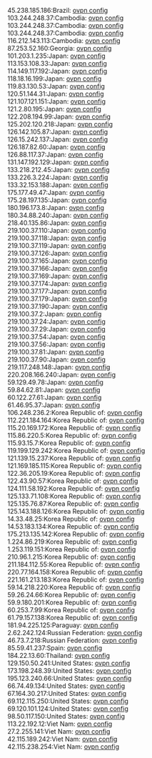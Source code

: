 45.238.185.186:Brazil: [ovpn config](vpn/45_238_185_186.ovpn)  
103.244.248.37:Cambodia: [ovpn config](vpn/103_244_248_37.ovpn)  
103.244.248.37:Cambodia: [ovpn config](vpn/103_244_248_37.ovpn)  
103.244.248.37:Cambodia: [ovpn config](vpn/103_244_248_37.ovpn)  
116.212.143.113:Cambodia: [ovpn config](vpn/116_212_143_113.ovpn)  
87.253.52.160:Georgia: [ovpn config](vpn/87_253_52_160.ovpn)  
101.203.1.235:Japan: [ovpn config](vpn/101_203_1_235.ovpn)  
113.153.108.33:Japan: [ovpn config](vpn/113_153_108_33.ovpn)  
114.149.117.192:Japan: [ovpn config](vpn/114_149_117_192.ovpn)  
118.18.16.199:Japan: [ovpn config](vpn/118_18_16_199.ovpn)  
119.83.130.53:Japan: [ovpn config](vpn/119_83_130_53.ovpn)  
120.51.144.31:Japan: [ovpn config](vpn/120_51_144_31.ovpn)  
121.107.121.151:Japan: [ovpn config](vpn/121_107_121_151.ovpn)  
121.2.80.195:Japan: [ovpn config](vpn/121_2_80_195.ovpn)  
122.208.194.99:Japan: [ovpn config](vpn/122_208_194_99.ovpn)  
125.202.120.218:Japan: [ovpn config](vpn/125_202_120_218.ovpn)  
126.142.105.87:Japan: [ovpn config](vpn/126_142_105_87.ovpn)  
126.15.242.137:Japan: [ovpn config](vpn/126_15_242_137.ovpn)  
126.187.82.60:Japan: [ovpn config](vpn/126_187_82_60.ovpn)  
126.88.117.37:Japan: [ovpn config](vpn/126_88_117_37.ovpn)  
131.147.192.129:Japan: [ovpn config](vpn/131_147_192_129.ovpn)  
133.218.212.45:Japan: [ovpn config](vpn/133_218_212_45.ovpn)  
133.226.3.224:Japan: [ovpn config](vpn/133_226_3_224.ovpn)  
133.32.153.188:Japan: [ovpn config](vpn/133_32_153_188.ovpn)  
175.177.49.47:Japan: [ovpn config](vpn/175_177_49_47.ovpn)  
175.28.197.135:Japan: [ovpn config](vpn/175_28_197_135.ovpn)  
180.196.173.8:Japan: [ovpn config](vpn/180_196_173_8.ovpn)  
180.34.88.240:Japan: [ovpn config](vpn/180_34_88_240.ovpn)  
218.40.135.86:Japan: [ovpn config](vpn/218_40_135_86.ovpn)  
219.100.37.110:Japan: [ovpn config](vpn/219_100_37_110.ovpn)  
219.100.37.118:Japan: [ovpn config](vpn/219_100_37_118.ovpn)  
219.100.37.119:Japan: [ovpn config](vpn/219_100_37_119.ovpn)  
219.100.37.126:Japan: [ovpn config](vpn/219_100_37_126.ovpn)  
219.100.37.165:Japan: [ovpn config](vpn/219_100_37_165.ovpn)  
219.100.37.166:Japan: [ovpn config](vpn/219_100_37_166.ovpn)  
219.100.37.169:Japan: [ovpn config](vpn/219_100_37_169.ovpn)  
219.100.37.174:Japan: [ovpn config](vpn/219_100_37_174.ovpn)  
219.100.37.177:Japan: [ovpn config](vpn/219_100_37_177.ovpn)  
219.100.37.179:Japan: [ovpn config](vpn/219_100_37_179.ovpn)  
219.100.37.190:Japan: [ovpn config](vpn/219_100_37_190.ovpn)  
219.100.37.2:Japan: [ovpn config](vpn/219_100_37_2.ovpn)  
219.100.37.24:Japan: [ovpn config](vpn/219_100_37_24.ovpn)  
219.100.37.29:Japan: [ovpn config](vpn/219_100_37_29.ovpn)  
219.100.37.54:Japan: [ovpn config](vpn/219_100_37_54.ovpn)  
219.100.37.56:Japan: [ovpn config](vpn/219_100_37_56.ovpn)  
219.100.37.81:Japan: [ovpn config](vpn/219_100_37_81.ovpn)  
219.100.37.90:Japan: [ovpn config](vpn/219_100_37_90.ovpn)  
219.117.248.148:Japan: [ovpn config](vpn/219_117_248_148.ovpn)  
220.208.166.240:Japan: [ovpn config](vpn/220_208_166_240.ovpn)  
59.129.49.78:Japan: [ovpn config](vpn/59_129_49_78.ovpn)  
59.84.62.81:Japan: [ovpn config](vpn/59_84_62_81.ovpn)  
60.122.27.61:Japan: [ovpn config](vpn/60_122_27_61.ovpn)  
61.46.95.37:Japan: [ovpn config](vpn/61_46_95_37.ovpn)  
106.248.236.2:Korea Republic of: [ovpn config](vpn/106_248_236_2.ovpn)  
112.221.184.164:Korea Republic of: [ovpn config](vpn/112_221_184_164.ovpn)  
115.20.169.172:Korea Republic of: [ovpn config](vpn/115_20_169_172.ovpn)  
115.86.220.5:Korea Republic of: [ovpn config](vpn/115_86_220_5.ovpn)  
115.93.15.7:Korea Republic of: [ovpn config](vpn/115_93_15_7.ovpn)  
119.199.129.242:Korea Republic of: [ovpn config](vpn/119_199_129_242.ovpn)  
121.139.15.237:Korea Republic of: [ovpn config](vpn/121_139_15_237.ovpn)  
121.169.185.115:Korea Republic of: [ovpn config](vpn/121_169_185_115.ovpn)  
122.36.205.19:Korea Republic of: [ovpn config](vpn/122_36_205_19.ovpn)  
122.43.90.57:Korea Republic of: [ovpn config](vpn/122_43_90_57.ovpn)  
124.111.58.192:Korea Republic of: [ovpn config](vpn/124_111_58_192.ovpn)  
125.133.71.108:Korea Republic of: [ovpn config](vpn/125_133_71_108.ovpn)  
125.135.76.87:Korea Republic of: [ovpn config](vpn/125_135_76_87.ovpn)  
125.143.188.126:Korea Republic of: [ovpn config](vpn/125_143_188_126.ovpn)  
14.33.48.25:Korea Republic of: [ovpn config](vpn/14_33_48_25.ovpn)  
14.53.183.134:Korea Republic of: [ovpn config](vpn/14_53_183_134.ovpn)  
175.213.135.142:Korea Republic of: [ovpn config](vpn/175_213_135_142.ovpn)  
1.224.86.219:Korea Republic of: [ovpn config](vpn/1_224_86_219.ovpn)  
1.253.119.151:Korea Republic of: [ovpn config](vpn/1_253_119_151.ovpn)  
210.96.1.215:Korea Republic of: [ovpn config](vpn/210_96_1_215.ovpn)  
211.184.112.55:Korea Republic of: [ovpn config](vpn/211_184_112_55.ovpn)  
220.77.164.158:Korea Republic of: [ovpn config](vpn/220_77_164_158.ovpn)  
221.161.213.183:Korea Republic of: [ovpn config](vpn/221_161_213_183.ovpn)  
59.14.218.220:Korea Republic of: [ovpn config](vpn/59_14_218_220.ovpn)  
59.26.24.66:Korea Republic of: [ovpn config](vpn/59_26_24_66.ovpn)  
59.9.180.201:Korea Republic of: [ovpn config](vpn/59_9_180_201.ovpn)  
60.253.7.99:Korea Republic of: [ovpn config](vpn/60_253_7_99.ovpn)  
61.79.157.138:Korea Republic of: [ovpn config](vpn/61_79_157_138.ovpn)  
181.94.225.125:Paraguay: [ovpn config](vpn/181_94_225_125.ovpn)  
2.62.242.124:Russian Federation: [ovpn config](vpn/2_62_242_124.ovpn)  
46.73.7.218:Russian Federation: [ovpn config](vpn/46_73_7_218.ovpn)  
85.59.41.237:Spain: [ovpn config](vpn/85_59_41_237.ovpn)  
184.22.13.60:Thailand: [ovpn config](vpn/184_22_13_60.ovpn)  
129.150.50.241:United States: [ovpn config](vpn/129_150_50_241.ovpn)  
173.198.248.39:United States: [ovpn config](vpn/173_198_248_39.ovpn)  
195.123.240.66:United States: [ovpn config](vpn/195_123_240_66.ovpn)  
66.74.49.134:United States: [ovpn config](vpn/66_74_49_134.ovpn)  
67.164.30.217:United States: [ovpn config](vpn/67_164_30_217.ovpn)  
69.112.115.250:United States: [ovpn config](vpn/69_112_115_250.ovpn)  
69.120.101.124:United States: [ovpn config](vpn/69_120_101_124.ovpn)  
98.50.117.150:United States: [ovpn config](vpn/98_50_117_150.ovpn)  
113.22.192.12:Viet Nam: [ovpn config](vpn/113_22_192_12.ovpn)  
27.2.255.141:Viet Nam: [ovpn config](vpn/27_2_255_141.ovpn)  
42.115.189.242:Viet Nam: [ovpn config](vpn/42_115_189_242.ovpn)  
42.115.238.254:Viet Nam: [ovpn config](vpn/42_115_238_254.ovpn)  
